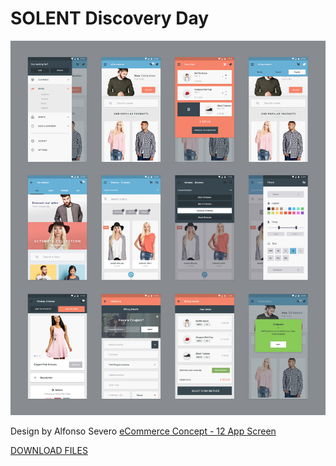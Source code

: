 # SOLENT Discovery Day
![fashion shop cart](Full-Preview.jpg)

Design by Alfonso Severo [eCommerce Concept - 12 App Screen](https://dribbble.com/shots/2051093-eCommerce-Concept-12-App-Screen)

[DOWNLOAD FILES](https://github.com/martinsolent/discovery/blob/master/fasion_app_task.zip?raw=true)